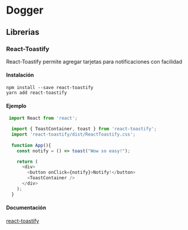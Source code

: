 # Dogger
## Librerias

### React-Toastify

  React-Toastify permite agregar tarjetas para notificaciones con facilidad

#### Instalación

```
npm install --save react-toastify
yarn add react-toastify
```

#### Ejemplo
```javascript
 import React from 'react';

  import { ToastContainer, toast } from 'react-toastify';
  import 'react-toastify/dist/ReactToastify.css';
  
  function App(){
    const notify = () => toast("Wow so easy!");

    return (
      <div>
        <button onClick={notify}>Notify!</button>
        <ToastContainer />
      </div>
    );
  }
```

#### Documentación

[react-toastify](https://fkhadra.github.io/react-toastify/introduction)